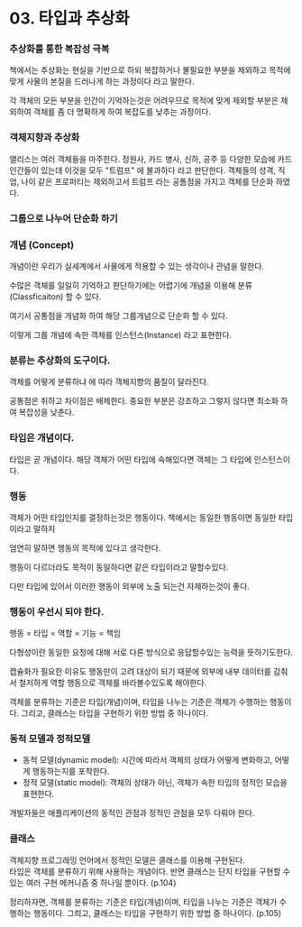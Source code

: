 # 03. 타입과 추상화

### 추상화를 통한 복잡성 극복

책에서는 추상화는 현실을 기반으로 하되 복잡하거나 불필요한 부분을 제외하고 목적에 맞게 사물의 본질을 드러나게 하는 과정이다 라고 말한다.

각 객체의 모든 부분을 인간이 기억하는것은 어려우므로 목적에 맞게 제외할 부분은 제외하여 객체를 좀 더 명확하게 하여 복잡도를 낮추는 과정이다.

### 객체지향과 추상화

앨리스는 여러 객체들을 마주한다. 정원사, 카드 병사, 신하, 공주 등 다양한 모습에 카드 인간들이 있는데 이것을 모두 "트럼프" 에 불과하다 라고 판단한다. 객체들의 성격, 직업, 나이 같은 프로퍼티는 제외하고서 트럼프 라는 공톰점을 가지고 객체를 단순화 하였다.

### 그룹으로 나누어 단순화 하기

### 개념 (Concept)

개념이란 우리가 실세계에서 사물에게 적용할 수 있는 생각이나 관념을 말한다.

수많은 객체를 일일히 기억하고 판단하기에는 어렵기에  개념을 이용해 분류(Classficaiton) 할 수 있다.

여기서 공통점을 개념화 하여 해당 그룹개념으로 단순화 할 수 있다.

이렇게 그룹 개념에 속한 객체를 인스턴스(Instance) 라고 표현한다.



### 분류는 추상화의 도구이다.

객체를 어떻게 분류하냐 에 따라 객체지향의 품질이 달라진다.&#x20;

공통점은 취하고 차이점은 배제한다.  중요한 부분은 강조하고 그렇지 않다면 최소화 하여 복잡성을 낮춘다.



### 타입은 개념이다.

타입은 곧 개념이다. 해당 객체가 어떤 타입에 속해있다면 객체는 그 타입에 인스턴스이다.



### 행동

객체가 어떤 타입인지를 결정하는것은 행동이다.  책에서는 동일한 행동이면 동일한 타입이라고 말하지

엄연히 말하면 행동의 목적에 있다고 생각한다.

행동이 다르더라도 목적이 동일하다면 같은 타입이라고 말할수있다.

다만 타입에 있어서 이러한 행동이 외부에 노출 되는건 자제하는것이 좋다.



### 행동이 우선시 되야 한다.

행동 = 타입 = 역할 = 기능 = 책임

다형성이란 동일한 요청에 대해 서로 다른 방식으로 응답할수있는 능력을 뜻하기도한다.

캡슐화가 필요한 이유도 행동만이 고려 대상이 되기 때문에 외부에 내부 데이터를 감춰서 철저하게 역할 행동으로 객체를 바라볼수있도록 해야한다.

객체를 분류하는 기준은 타입(개념)이며, 타입을 나누는 기준은 객체가 수행하는 행동이다. 그리고, 클래스는 타입을 구현하기 위한 방법 중 하나이다.



### 동적 모델과 정적모델 <a href="#undefined" id="undefined"></a>

* 동적 모델(dynamic model): 시간에 따라서 객체의 상태가 어떻게 변화하고, 어떻게 행동하는지를 포착한다.
* 정적 모델(static model): 객체의 상태가 아닌, 객체가 속한 타입의 정적인 모습을 표현한다.

개발자들은 애플리케이션의 동적인 관점과 정적인 관점을 모두 다뤄야 한다.

### 클래스 <a href="#undefined" id="undefined"></a>

객체지향 프로그래밍 언어에서 정적인 모델은 클래스를 이용해 구현된다.\
타입은 객체를 분류하기 위해 사용하는 개념이다. 반면 클래스는 단지 타입을 구현할 수 있는 여러 구현 메커니즘 중 하나일 뿐이다. (p.104)

정리하자면, 객체를 분류하는 기준은 타입(개념)이며, 타입을 나누는 기준은 객체가 수행하는 행동이다. 그릐고, 클래스는 타입을 구현하기 위한 방법 중 하나이다. (p.105)

